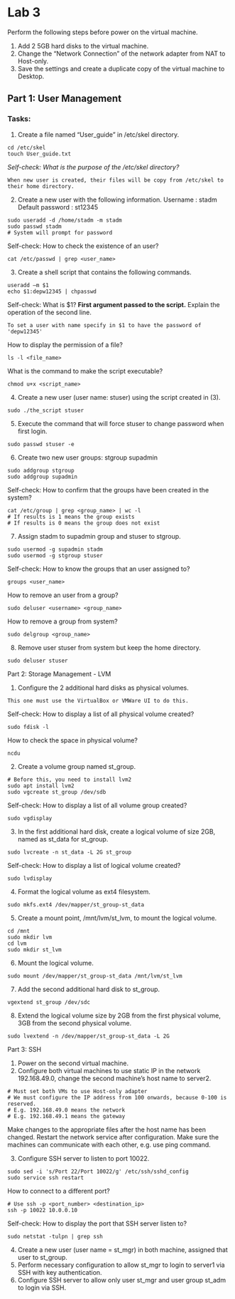 # Lab 3
Perform the following steps before power on the virtual machine.  
1. Add 2 5GB hard disks to the virtual machine.  
2. Change the “Network Connection” of the network adapter from NAT to Host-only.  
3. Save the settings and create a duplicate copy of the virtual machine to Desktop.

## Part 1: User Management

### Tasks:
1. Create a file named “User_guide” in /etc/skel directory.
```
cd /etc/skel
touch User_guide.txt
```
*Self-check: What is the purpose of the /etc/skel directory?*
```
When new user is created, their files will be copy from /etc/skel to their home directory.
```

2. Create a new user with the following information.
Username	: stadm
Default password	: st12345
```
sudo useradd -d /home/stadm -m stadm
sudo passwd stadm
# System will prompt for password
```

Self-check:
How to check the existence of an user?
```
cat /etc/passwd | grep <user_name>
```

3. Create a shell script that contains the following commands.
```
useradd –m $1
echo $1:depw12345 | chpasswd
```

Self-check:
What is $1?   **First argument passed to the script.**
Explain the operation of the second line.  
```
To set a user with name specify in $1 to have the password of 'depw12345'
```
How to display the permission of a file?  
```
ls -l <file_name>
```
What is the command to make the script executable?  
```
chmod u+x <script_name>
```

4. Create a new user (user name: stuser) using the script created in (3).
```
sudo ./the_script stuser
```

5. Execute the command that will force stuser to change password when first login.
```
sudo passwd stuser -e
```

6. Create two new user groups:
stgroup
supadmin
```
sudo addgroup stgroup
sudo addgroup supadmin
```

Self-check:
How to confirm that the groups have been created in the system?
```
cat /etc/group | grep <group_name> | wc -l
# If results is 1 means the group exists
# If results is 0 means the group does not exist
```

7. Assign stadm to supadmin group and stuser to stgroup.
```
sudo usermod -g supadmin stadm
sudo usermod -g stgroup stuser
```

Self-check:
How to know the groups that an user assigned to?
```
groups <user_name>
```
How to remove an user from a group?
```
sudo deluser <username> <group_name>
```
How to remove a group from system?
```
sudo delgroup <group_name>
```

8. Remove user stuser from system but keep the home directory.
```
sudo deluser stuser
```


Part 2: Storage Management - LVM

1. Configure the 2 additional hard disks as physical volumes.
```
This one must use the VirtualBox or VMWare UI to do this.
```

Self-check:
How to display a list of all physical volume created?
```
sudo fdisk -l
```
How to check the space in physical volume?
```
ncdu
```

2. Create a volume group named st_group.
```
# Before this, you need to install lvm2
sudo apt install lvm2
sudo vgcreate st_group /dev/sdb
```

Self-check:
How to display a list of all volume group created?
```
sudo vgdisplay
```

3. In the first additional hard disk, create a logical volume of size 2GB, named as st_data for st_group.
```
sudo lvcreate -n st_data -L 2G st_group
```

Self-check:
How to display a list of logical volume created?
```
sudo lvdisplay
```

4. Format the logical volume as ext4 filesystem.
```
sudo mkfs.ext4 /dev/mapper/st_group-st_data
```
5. Create a mount point, /mnt/lvm/st_lvm, to mount the logical volume.
```
cd /mnt
sudo mkdir lvm
cd lvm
sudo mkdir st_lvm
```
6. Mount the logical volume.
```
sudo mount /dev/mapper/st_group-st_data /mnt/lvm/st_lvm
```
7. Add the second additional hard disk to st_group.
```
vgextend st_group /dev/sdc
```
8. Extend the logical volume size by 2GB from the first physical volume, 3GB from the second physical volume.
```
sudo lvextend -n /dev/mapper/st_group-st_data -L 2G
```



Part 3: SSH

1. Power on the second virtual machine.
2. Configure both virtual machines to use static IP in the network 192.168.49.0, change the second machine’s host name to server2.
```
# Must set both VMs to use Host-only adapter
# We must configure the IP address from 100 onwards, because 0-100 is reserved.
# E.g. 192.168.49.0 means the network
# E.g. 192.168.49.1 means the gateway
```


Make changes to the appropriate files after the host name has been changed.
Restart the network service after configuration.
Make sure the machines can communicate with each other, e.g. use ping command.

3. Configure SSH server to listen to port 10022.
```
sudo sed -i 's/Port 22/Port 10022/g' /etc/ssh/sshd_config
sudo service ssh restart
```

How to connect to a different port?
```
# Use ssh -p <port_number> <destination_ip>
ssh -p 10022 10.0.0.10
```

Self-check:
How to display the port that SSH server listen to?
```
sudo netstat -tulpn | grep ssh
```

4. Create a new user (user name = st_mgr) in both machine, assigned that user to st_group.
5. Perform necessary configuration to allow st_mgr to login to server1 via SSH with key authentication.
6. Configure SSH server to allow only user st_mgr and user group st_adm to login via SSH.